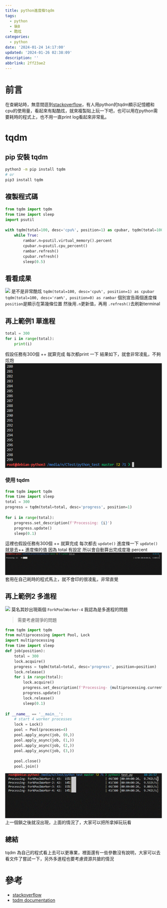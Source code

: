 ```yaml
---
title: python進度條tqdm
tags:
  - python
  - 裝B
  - 酷炫
categories:
  - python
date: '2024-01-24 14:17:00'
updated: '2024-01-26 02:38:09'
description: ''
abbrlink: 2ff23ae2
---
```

# 前言
在查網站時，無意間逛到[stackoverflow](https://stackoverflow.com/questions/276052/how-to-get-current-cpu-and-ram-usage-in-python/69511430#69511430)，有人用python的tqdm顯示記憶體和cpu的使用量，看起來有點酷炫，就來複製貼上玩一下吧，也可以用在python需要耗時的程式上，也不用一直print log看起來非常亂。
 <!-- more -->
 # tqdm
## pip 安裝 tqdm
``` bash
python3 -m pip install tqdm 
# or
pip3 install tqdm
```
## 複製程式碼
``` python
from tqdm import tqdm
from time import sleep
import psutil

with tqdm(total=100, desc='cpu%', position=1) as cpubar, tqdm(total=100, desc='ram%', position=0) as rambar:
    while True:
        rambar.n=psutil.virtual_memory().percent
        cpubar.n=psutil.cpu_percent()
        rambar.refresh()
        cpubar.refresh()
        sleep(0.5)
```
## 看看成果
![](/images/20240124113531.gif)
是不是非常酷炫 
`tqdm(total=100, desc='cpu%', position=1) as cpubar` 
`tqdm(total=100, desc='ram%', position=0) as rambar`
個別宣告兩個進度條 `position`是顯示在第幾條位置
然後用`.n`更新值，再用 `.refresh()`去刷新terminal

## 再上範例1 單進程
``` python
total = 300
for i in range(total):
    print(i)
```
假設任務有300個 ++ 就算完成 每次都print 一下
結果如下，就會非常凌亂，不夠炫炮
![](/images/20240125155025.png)
### 使用 tqdm
``` python
from tqdm import tqdm
from time import sleep
total = 300
progress = tqdm(total=total, desc='progress', position=1)

for i in range(total):
    progress.set_description(f'Processing: {i}')
    progress.update()
    sleep(0.1)

```

這裡也假設任務有300個 ++ 就算完成 每次都去 `update()` 進度條一下
`update()`就是去++ 進度條的值 因為 total 有設定 所以會自動算出完成度幾 percent
![](/images/20240125160318.gif)
套用在自己耗時的程式馬上，就不會印的很凌亂，非常直覺

##  再上範例2 多進程
![](/images/20240126102505.gif)
莫名其妙出現兩個 `ForkPoolWorker-4` 我認為是多進程的問題
> 需要考慮競爭的問題

``` python
from tqdm import tqdm
from multiprocessing import Pool, Lock
import multiprocessing
from time import sleep
def job(position):
    total = 300
    lock.acquire()
    progress = tqdm(total=total, desc='progress', position=position)
    lock.release()
    for i in range(total):
        lock.acquire()
        progress.set_description(f'Processing- {multiprocessing.current_process().name}: {i}')
        progress.update()
        lock.release()
        sleep(0.1)  

if __name__ == '__main__':
    # start 4 worker processes
    lock = Lock()
    pool = Pool(processes=4)
    pool.apply_async(job, (0,)) 
    pool.apply_async(job, (1,)) 
    pool.apply_async(job, (2,)) 
    pool.apply_async(job, (3,))  
    
    pool.close()
    pool.join()

```
![](/images/20240126102729.gif)
上一個鎖之後就沒出現，上面的情況了，大家可以把所拿掉玩玩看
## 總結
tqdm 為自己的程式看上去可以更專業，裡面還有一些參數沒有說明，大家可以去看文件了嘗試一下，另外多進程也要考慮資源共搶的情況
# 參考
- [stackoverflow](https://stackoverflow.com/questions/276052/how-to-get-current-cpu-and-ram-usage-in-python/69511430#69511430)
- [tqdm documentation](https://tqdm.github.io/)


